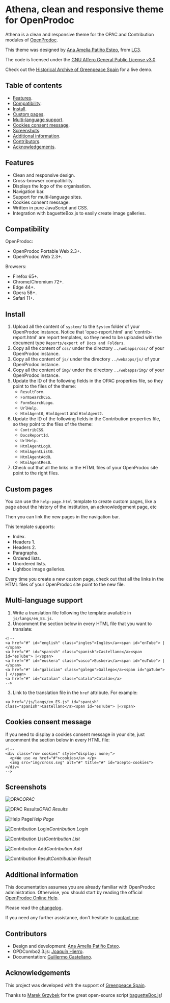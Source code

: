 # Athena, clean and responsive theme for OpenProdoc

Athena is a clean and responsive theme for the OPAC and Contribution modules of [OpenProdoc](https://github.com/JHierrot/openprodoc).

This theme was designed by [Ana Amelia Patiño Esteo](https://github.com/lucycons3), from [LC3](https://www.lucycons3.eu/).

The code is licensed under the [GNU Affero General Public License v3.0](https://github.com/lucycons3/openprodoc-athena/blob/master/LICENSE).

Check out the [Historical Archive of Greenpeace Spain](https://archivo-historico.greenpeace.es) for a live demo.

## Table of contents

* [Features](#features).
* [Compatibility](#compatibility).
* [Install](#install).
* [Custom pages](#custom-pages).
* [Multi-language support](#multi-language-support).
* [Cookies consent message](#cookies-consent-message).
* [Screenshots](#screenshots).
* [Additional information](#additional-information).
* [Contributors](#contributors).
* [Acknowledgements](#acknowledgements).

## Features

* Clean and responsive design.
* Cross-browser compatibility.
* Displays the logo of the organisation.
* Navigation bar.
* Support for multi-language sites.
* Cookies consent message.
* Written in pure JavaScript and CSS.
* Integration with baguetteBox.js to easily create image galleries.

## Compatibility

OpenProdoc:

* OpenProdoc Portable Web 2.3+.
* OpenProdoc Web 2.3+.

Browsers:

* Firefox 65+.
* Chrome/Chromium 72+.
* Edge 44+.
* Opera 58+.
* Safari 11+.

## Install

1. Upload all the content of `system/` to the `System` folder of your OpenProdoc instance. Notice that 'opac-report.html' and 'contrib-report.html' are report templates, so they need to be uploaded with the document type `Reports/export of Docs and Folders`.
2. Copy all the content of `css/` under the directory `../webapps/css/` of your OpenProdoc instance.
3. Copy all the content of `js/` under the directory `../webapps/js/` of your OpenProdoc instance.
4. Copy all the content of `img/` under the directory `../webapps/img/` of your OpenProdoc instance.
5. Update the ID of the following fields in the OPAC properties file, so they point to the files of the theme:
    - `ResultForm`.
    - `FormSearchCSS`.
    - `FormSearchLogo`.
    - `UrlHelp`.
    - `HtmlAgent0`, `HtmlAgent1` and `HtmlAgent2`.
6. Update the ID of the following fields in the Contribution properties file, so they point to the files of the theme:
    - `ContribCSS`.
    - `DocsReportId`.
    - `UrlHelp`.
    - `HtmlAgentLog0`.
    - `HtmlAgentList0`.
    - `HtmlAgentAdd0`.
    - `HtmlAgentRes0`.
7. Check out that all the links in the HTML files of your OpenProdoc site point to the right files.

## Custom pages

You can use the `help-page.html` template to create custom pages, like a page about the history of the institution, an acknowledgement page, etc

Then you can link the new pages in the navigation bar.

This template supports:

* Index.
* Headers 1.
* Headers 2.
* Paragraphs.
* Ordered lists.
* Unordered lists.
* Lightbox image galleries.

Every time you create a new custom page, check out that all the links in the HTML files of your OpenProdoc site point to the new file.

## Multi-language support

1. Write a translation file following the template available in `js/langs/en_ES.js`.
2. Uncomment the section below in every HTML file that you want to translate:

```
<!--
<a href="#" id="english" class="ingles">Inglés</a><span id="enTube"> |</span>
<a href="#" id="spanish" class="spanish">Castellano</a><span id="esTube"> |</span>
<a href="#" id="euskera" class="vasco">Euskera</a><span id="euTube"> | </span>
<a href="#" id="galician" class="galego">Gallego</a><span id="gaTube"> | </span>
<a href="#" id="catalan" class="catala">Catalán</a>
-->
```
3. Link to the translation file in the `href` attribute. For example:

```
<a href="/js/langs/en_ES.js" id="spanish" class="spanish">Castellano</a><span id="esTube"> |</span>
```

## Cookies consent message

If you need to display a cookies consent message in your site, just uncomment the section below in every HTML file:

```
<!--
<div class="row cookies" style="display: none;">
  <p>We use <a href="#">cookies</a> </p>
  <img src="img/cross.svg" alt="#" title="#" id="acepto-cookies">
</div>
-->
```

## Screenshots

![OPAC](https://github.com/lucycons3/openprodoc-athena/blob/master/screenshots/demo-opac.png)*OPAC*

![OPAC Results](https://github.com/lucycons3/openprodoc-athena/blob/master/screenshots/demo-opac-results.png)*OPAC Results*

![Help Page](https://github.com/lucycons3/openprodoc-athena/blob/master/screenshots/demo-help-page.png)*Help Page*

![Contribution Login](https://github.com/lucycons3/openprodoc-athena/blob/master/screenshots/demo-contrib-login.png)*Contribution Login*

![Contribution List](https://github.com/lucycons3/openprodoc-athena/blob/master/screenshots/demo-contrib-list.png)*Contribution List*

![Contribution Add](https://github.com/lucycons3/openprodoc-athena/blob/master/screenshots/demo-contrib-add.png)*Contribution Add*

![Contribution Result](https://github.com/lucycons3/openprodoc-athena/blob/master/screenshots/demo-contrib-res.png)*Contribution Result*

## Additional information

This documentation assumes you are already familiar with OpenProdoc administration. Otherwise, you should start by reading the official [OpenProdoc Online Help](https://jhierrot.github.io/openprodoc/help/EN/HelpIndex.html).

Please read the [changelog](https://github.com/lucycons3/openprodoc-athena/tree/master/changelog.md).

If you need any further assistance, don't hesitate to [contact me](mailto:anaamelia@lucycons3.eu).

## Contributors

* Design and development: [Ana Amelia Patiño Esteo](https://github.com/lucycons3).
* OPDCombo2.3.js: [Joaquín Hierro](https://github.com/JHierrot).
* Documentation: [Guillermo Castellano](https://github.com/guillearch).

## Acknowledgements

This project was developed with the support of [Greenpeace Spain](https://es.greenpeace.org/es/).

Thanks to [Marek Grzybek](https://github.com/feimosi/) for the great open-source script [baguetteBox.js](https://github.com/feimosi/baguetteBox.js)!
